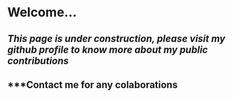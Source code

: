# **Welcome...**

## ***This page is under construction, please visit my github profile to know more about my public contributions***
## ***Contact me for any colaborations

